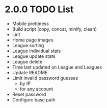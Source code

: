 # 2.0.0 TODO List
- Mobile prettiness
- Build script (copy, concat, minify, clean)
- Lint
- Home page images
- League sorting
- League individual stats
- League update stats
- League delete
- Time last updated on League and Leagues
- Update README
- Limit invalid password guesses
  - by IP
  - for any account
- Reset password
- Configure base path

